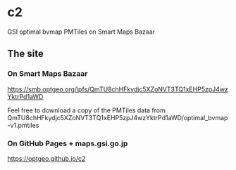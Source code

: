 # c2
GSI optimal bvmap PMTiles on Smart Maps Bazaar

## The site
### On Smart Maps Bazaar
https://smb.optgeo.org/ipfs/QmTU8chHFkydjc5XZoNVT3TQ1xEHP5zpJ4wzYktrPd1aWD

Feel free to download a copy of the PMTiles data from QmTU8chHFkydjc5XZoNVT3TQ1xEHP5zpJ4wzYktrPd1aWD/optimal_bvmap-v1.pmtiles

### On GitHub Pages + maps.gsi.go.jp
https://optgeo.github.io/c2


